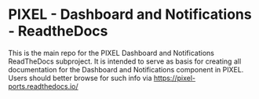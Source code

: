 # PIXEL - Dashboard and Notifications - ReadtheDocs

This is the main repo for the PIXEL Dashboard and Notifications ReadTheDocs subproject. It is intended to serve as basis for creating all documentation for the Dashboard and Notifications component in PIXEL. Users should better browse for such info via https://pixel-ports.readthedocs.io/
